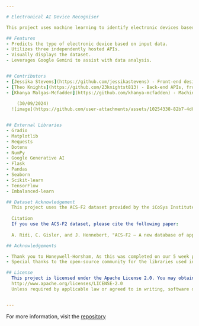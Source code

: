 ```yaml
---

# Electronical AI Device Recogniser

This project uses machine learning to identify electronic devices based on user input. It leverages three separate APIs for data collection and prediction. Each API is hosted individually, enabling efficient and accurate appliance recognition, while also allowing the user to visualize the dataset and talk with an AI assistant.

## Features
- Predicts the type of electronic device based on input data.
- Utilizes three independently hosted APIs.
- Visually displays the dataset.
- Leverages Google Gemini to assist with data analysis.


## Contributors
- [Jessika Stevens](https://github.com/jessikastevens) - Front-end design, layout and devlopment
- [Theo Knights](https://github.com/23knightst813) - Back-end APIs, front-end features
- [Khanya Malgas-Mcfadden](https://github.com/khanya-mcfadden) - Machine learning device prediction model
  
    (30/09/2024)
  ![image](https://github.com/user-attachments/assets/10254338-82b7-4d00-b2e8-091fda2e37a9)


## External Libraries
- Gradio
- Matplotlib
- Requests
- Dotenv
- NumPy
- Google Generative AI
- Flask
- Pandas
- Seaborn
- Scikit-learn
- TensorFlow
- Imbalanced-learn

## Dataset Acknowledgement
  This project uses the ACS-F2 dataset provided by the iCoSys Institute, University of Applied Sciences HES-SO//Fribourg, Engineering and Architecture Faculty. The ACS-F2 database contains appliance consumption signatures, including real power, reactive power, RMS current, frequency, RMS   voltage, and phase of voltage relative to current, for machine learning tasks such as classification and prediction.
  
  Citation
  If you use the ACS-F2 dataset, please cite the following paper:
  
  A. Ridi, C. Gisler, and J. Hennebert, "ACS-F2 – A new database of appliance consumption signatures," Soft Computing and Pattern Recognition (SoCPaR), 2014 6th International Conference, 2014, pp. 145-150.

## Acknowledgements

- Thank you to Honeywell-Horsham, As this was completed on our 5 week placement.
- Special thanks to the open-source community for the libraries used in this project.

## License
  This project is licensed under the Apache License 2.0. You may obtain a copy of the license at:
  http://www.apache.org/licenses/LICENSE-2.0
  Unless required by applicable law or agreed to in writing, software distributed under the Apache License is distributed on an "AS IS" BASIS, WITHOUT WARRANTIES OR CONDITIONS OF ANY KIND, either express or implied. See the License for the specific language governing permissions and        limitations under the License.


---
```


For more information, visit the [repository](https://github.com/jessikastevens/Electronical-AI-Device-Recogniser) 
